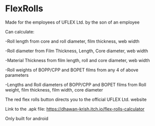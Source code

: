 # FlexRolls
Made for the employees of UFLEX Ltd. by the son of an employee

Can calculate:

-Roll length from core and roll diameter, film thickness, web width

-Roll diameter from Film Thickness, Length, Core diameter, web width

-Material Thickness from film length, roll and core diameter, web width

-Roll weights of BOPP/CPP and BOPET films from any 4 of above parameters

-Lengths and Roll diameters of BOPP/CPP and BOPET films from Roll weight, film thickness, film width, core diameter

The red flex rolls button directs you to the official UFLEX Ltd. website

Link to the .apk file: https://dhawan-krish.itch.io/flex-rolls-calculator

Only built for android

